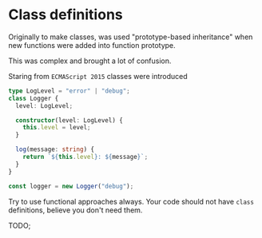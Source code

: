 # Class definitions

Originally to make classes, was used "prototype-based inheritance" when new functions were added into function prototype.

This was complex and brought a lot of confusion.

Staring from `ECMAScript 2015` classes were introduced

```ts
type LogLevel = "error" | "debug";
class Logger {
  level: LogLevel;

  constructor(level: LogLevel) {
    this.level = level;
  }

  log(message: string) {
    return `${this.level}: ${message}`;
  }
}

const logger = new Logger("debug");
```

Try to use functional approaches always.
Your code should not have `class` definitions, believe you don't need them.

TODO;
